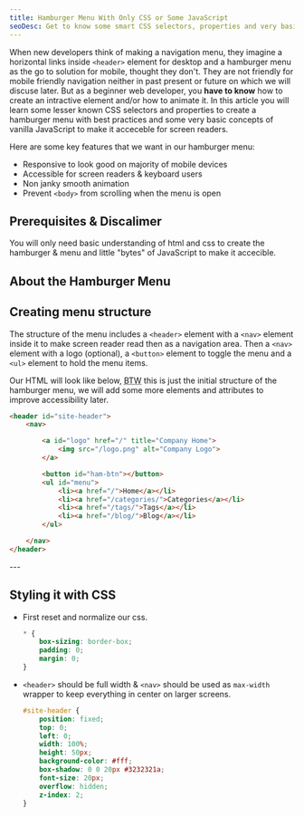 ```yaml
---
title: Hamburger Menu With Only CSS or Some JavaScript
seoDesc: Get to know some smart CSS selectors, properties and very basic concepts of vanilla JavaScript by creating a animated hamburger menu with only CSS or some JavaScript
---
```


When new developers think of making a navigation menu, they imagine a horizontal links inside `<header>` element for desktop and a hamburger menu as the go to solution for mobile, thought they don't. They are not friendly for mobile friendly navigation neither in past present or future on which we will discuse later.
But as a beginner web developer, you **have to know** how to create an intractive element and/or how to animate it. In this article you will learn some lesser known CSS selectors and properties to create a hamburger menu with best practices and some very basic concepts of vanilla JavaScript to make it acceceble for screen readers.

<!-- Such as:

- Aria accessible hamburger menu html structure
- CSS styling add addition styles for animating it & prevent `<body>` from scrolling when the menu is open
- Add event listeners to the menu `<button>` to listen for click events & change classes
-->

Here are some key features that we want in our hamburger menu:
- Responsive to look good on majority of mobile devices
- Accessible for screen readers & keyboard users
- Non janky smooth animation
- Prevent `<body>` from scrolling when the menu is open

## Prerequisites & Discalimer
You will only need basic understanding of html and css to create the hamburger & menu and little "bytes" of JavaScript to make it accecible.


## About the Hamburger Menu

## Creating menu structure

The structure of the menu includes a `<header>` element with a `<nav>` element inside it to make screen reader read then as a navigation area. Then a `<nav>` element with a logo (optional), a `<button>` element to toggle the menu and a `<ul>` element to hold the menu items.

Our HTML will look like below, <abbr title="By The Way">BTW</abbr> this is just the initial structure of the hamburger menu, we will add some more elements and attributes to improve accessibility later.

```html
<header id="site-header">
	<nav>

		<a id="logo" href="/" title="Company Home">
			<img src="/logo.png" alt="Company Logo">
		</a>

		<button id="ham-btn"></button>
		<ul id="menu">
			<li><a href="/">Home</a></li>
			<li><a href="/categories/">Categories</a></li>
			<li><a href="/tags/">Tags</a></li>
			<li><a href="/blog/">Blog</a></li>
		</ul>

	</nav>
</header>
```

\---

## Styling it with CSS


-	First reset and normalize our css.
	```css
	* {
		box-sizing: border-box;
		padding: 0;
		margin: 0;
	}
	```

- `<header>` should be full width & `<nav>` should be used as `max-width` wrapper to keep everything in center on larger screens.
	```css
	#site-header {
		position: fixed;
		top: 0;
		left: 0;
		width: 100%;
		height: 50px;
		background-color: #fff;
		box-shadow: 0 0 20px #3232321a;
		font-size: 20px;
		overflow: hidden;
		z-index: 2;
	}
	```
